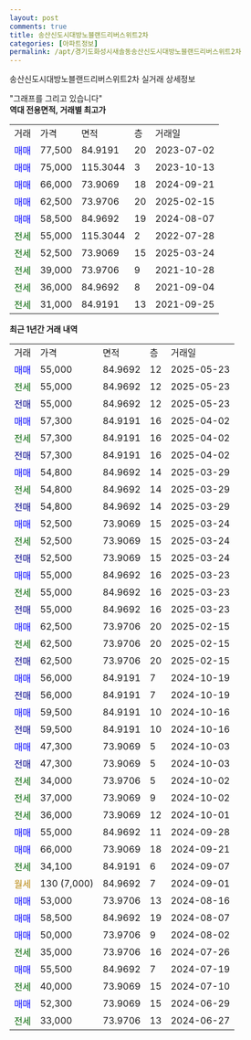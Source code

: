 ```yaml
---
layout: post
comments: true
title: 송산신도시대방노블랜드리버스위트2차
categories: [아파트정보]
permalink: /apt/경기도화성시새솔동송산신도시대방노블랜드리버스위트2차
---
```


송산신도시대방노블랜드리버스위트2차 실거래 상세정보

<script type="text/javascript">
  google.charts.load('current', {'packages':['line', 'corechart']});
  google.charts.setOnLoadCallback(drawChart);

  function drawChart() {
    var data = new google.visualization.DataTable();
    data.addColumn('date', '거래일');
    data.addColumn('number', "매매");
    data.addColumn('number', "전세");
    data.addColumn('number', "전매");

    data.addRows([[new Date(Date.parse("2025-05-23")), 55000, null, null], [new Date(Date.parse("2025-05-23")), null, 55000, null], [new Date(Date.parse("2025-05-23")), null, null, 55000], [new Date(Date.parse("2025-04-02")), 57300, null, null], [new Date(Date.parse("2025-04-02")), null, 57300, null], [new Date(Date.parse("2025-04-02")), null, null, 57300], [new Date(Date.parse("2025-03-29")), 54800, null, null], [new Date(Date.parse("2025-03-29")), null, 54800, null], [new Date(Date.parse("2025-03-29")), null, null, 54800], [new Date(Date.parse("2025-03-24")), 52500, null, null], [new Date(Date.parse("2025-03-24")), null, 52500, null], [new Date(Date.parse("2025-03-24")), null, null, 52500], [new Date(Date.parse("2025-03-23")), 55000, null, null], [new Date(Date.parse("2025-03-23")), null, 55000, null], [new Date(Date.parse("2025-03-23")), null, null, 55000], [new Date(Date.parse("2025-02-15")), 62500, null, null], [new Date(Date.parse("2025-02-15")), null, 62500, null], [new Date(Date.parse("2025-02-15")), null, null, 62500], [new Date(Date.parse("2024-10-19")), 56000, null, null], [new Date(Date.parse("2024-10-19")), null, null, 56000], [new Date(Date.parse("2024-10-16")), 59500, null, null], [new Date(Date.parse("2024-10-16")), null, null, 59500], [new Date(Date.parse("2024-10-03")), 47300, null, null], [new Date(Date.parse("2024-10-03")), null, null, 47300], [new Date(Date.parse("2024-10-02")), null, 34000, null], [new Date(Date.parse("2024-10-02")), null, 37000, null], [new Date(Date.parse("2024-10-01")), null, 36000, null], [new Date(Date.parse("2024-09-28")), 55000, null, null], [new Date(Date.parse("2024-09-21")), 66000, null, null], [new Date(Date.parse("2024-09-07")), null, 34100, null], [new Date(Date.parse("2024-09-01")), null, null, null], [new Date(Date.parse("2024-08-16")), 53000, null, null], [new Date(Date.parse("2024-08-07")), 58500, null, null], [new Date(Date.parse("2024-08-02")), 50000, null, null], [new Date(Date.parse("2024-07-26")), null, 35000, null], [new Date(Date.parse("2024-07-19")), 55500, null, null], [new Date(Date.parse("2024-07-10")), null, 40000, null], [new Date(Date.parse("2024-06-29")), 52300, null, null], [new Date(Date.parse("2024-06-27")), null, 33000, null]]);

    var options = {
      hAxis: {
        format: 'yyyy/MM/dd'
      },    
      lineWidth: 0,
      pointsVisible: true,    
      title: '최근 1년간 유형별 실거래가 분포',
      legend: { position: 'bottom' }
    };

    var formatter = new google.visualization.NumberFormat({pattern:'###,###'} );
    formatter.format(data, 1);
    formatter.format(data, 2);
    
    setTimeout(function() {
        var chart = new google.visualization.LineChart(document.getElementById('columnchart_material'));
        chart.draw(data, (options));
        document.getElementById('loading').style.display = 'none';
    }, 200);
  }
</script>


<div id="loading" style="z-index:20; display: block; margin-left: 0px">"그래프를 그리고 있습니다"</div>
<div id="columnchart_material" style="width: 95%; margin-left: 0px; display: block"></div>
<!-- contents start -->
<b>역대 전용면적, 거래별 최고가</b>
<table class="sortable">
    <tr>
      <td>거래</td>
      <td>가격</td>
      <td>면적</td>
      <td>층</td>
      <td>거래일</td>
    </tr>
        <tr>
          <td><a style="color: blue">매매</a></td>
          <td>77,500</td>
          <td>84.9191</td>
          <td>20</td>
          <td>2023-07-02</td>
        </tr>            <tr>
          <td><a style="color: blue">매매</a></td>
          <td>75,000</td>
          <td>115.3044</td>
          <td>3</td>
          <td>2023-10-13</td>
        </tr>            <tr>
          <td><a style="color: blue">매매</a></td>
          <td>66,000</td>
          <td>73.9069</td>
          <td>18</td>
          <td>2024-09-21</td>
        </tr>            <tr>
          <td><a style="color: blue">매매</a></td>
          <td>62,500</td>
          <td>73.9706</td>
          <td>20</td>
          <td>2025-02-15</td>
        </tr>            <tr>
          <td><a style="color: blue">매매</a></td>
          <td>58,500</td>
          <td>84.9692</td>
          <td>19</td>
          <td>2024-08-07</td>
        </tr>        
        <tr>
              <td><a style="color: darkgreen">전세</a></td>
              <td>55,000</td>
              <td>115.3044</td>
              <td>2</td>
              <td>2022-07-28</td>
            </tr>            <tr>
              <td><a style="color: darkgreen">전세</a></td>
              <td>52,500</td>
              <td>73.9069</td>
              <td>15</td>
              <td>2025-03-24</td>
            </tr>            <tr>
              <td><a style="color: darkgreen">전세</a></td>
              <td>39,000</td>
              <td>73.9706</td>
              <td>9</td>
              <td>2021-10-28</td>
            </tr>            <tr>
              <td><a style="color: darkgreen">전세</a></td>
              <td>36,000</td>
              <td>84.9692</td>
              <td>8</td>
              <td>2021-09-04</td>
            </tr>            <tr>
              <td><a style="color: darkgreen">전세</a></td>
              <td>31,000</td>
              <td>84.9191</td>
              <td>13</td>
              <td>2021-09-25</td>
            </tr>        
    
</table>

<b>최근 1년간 거래 내역</b>

<table class="sortable">
    <tr>
      <td>거래</td>
      <td>가격</td>
      <td>면적</td>
      <td>층</td>
      <td>거래일</td>
    </tr>
    <tr>
      <td><a style="color: blue">매매</a></td>
      <td>55,000</td>
      <td>84.9692</td>
      <td>12</td>
      <td>2025-05-23</td>
    </tr>          <tr>
      <td><a style="color: darkgreen">전세</a></td>
      <td>55,000</td>
      <td>84.9692</td>
      <td>12</td>
      <td>2025-05-23</td>
    </tr>          <tr>
      <td><a style="color: darkblue">전매</a></td>
      <td>55,000</td>
      <td>84.9692</td>
      <td>12</td>
      <td>2025-05-23</td>
    </tr>          <tr>
      <td><a style="color: blue">매매</a></td>
      <td>57,300</td>
      <td>84.9191</td>
      <td>16</td>
      <td>2025-04-02</td>
    </tr>          <tr>
      <td><a style="color: darkgreen">전세</a></td>
      <td>57,300</td>
      <td>84.9191</td>
      <td>16</td>
      <td>2025-04-02</td>
    </tr>          <tr>
      <td><a style="color: darkblue">전매</a></td>
      <td>57,300</td>
      <td>84.9191</td>
      <td>16</td>
      <td>2025-04-02</td>
    </tr>          <tr>
      <td><a style="color: blue">매매</a></td>
      <td>54,800</td>
      <td>84.9692</td>
      <td>14</td>
      <td>2025-03-29</td>
    </tr>          <tr>
      <td><a style="color: darkgreen">전세</a></td>
      <td>54,800</td>
      <td>84.9692</td>
      <td>14</td>
      <td>2025-03-29</td>
    </tr>          <tr>
      <td><a style="color: darkblue">전매</a></td>
      <td>54,800</td>
      <td>84.9692</td>
      <td>14</td>
      <td>2025-03-29</td>
    </tr>          <tr>
      <td><a style="color: blue">매매</a></td>
      <td>52,500</td>
      <td>73.9069</td>
      <td>15</td>
      <td>2025-03-24</td>
    </tr>          <tr>
      <td><a style="color: darkgreen">전세</a></td>
      <td>52,500</td>
      <td>73.9069</td>
      <td>15</td>
      <td>2025-03-24</td>
    </tr>          <tr>
      <td><a style="color: darkblue">전매</a></td>
      <td>52,500</td>
      <td>73.9069</td>
      <td>15</td>
      <td>2025-03-24</td>
    </tr>          <tr>
      <td><a style="color: blue">매매</a></td>
      <td>55,000</td>
      <td>84.9692</td>
      <td>16</td>
      <td>2025-03-23</td>
    </tr>          <tr>
      <td><a style="color: darkgreen">전세</a></td>
      <td>55,000</td>
      <td>84.9692</td>
      <td>16</td>
      <td>2025-03-23</td>
    </tr>          <tr>
      <td><a style="color: darkblue">전매</a></td>
      <td>55,000</td>
      <td>84.9692</td>
      <td>16</td>
      <td>2025-03-23</td>
    </tr>          <tr>
      <td><a style="color: blue">매매</a></td>
      <td>62,500</td>
      <td>73.9706</td>
      <td>20</td>
      <td>2025-02-15</td>
    </tr>          <tr>
      <td><a style="color: darkgreen">전세</a></td>
      <td>62,500</td>
      <td>73.9706</td>
      <td>20</td>
      <td>2025-02-15</td>
    </tr>          <tr>
      <td><a style="color: darkblue">전매</a></td>
      <td>62,500</td>
      <td>73.9706</td>
      <td>20</td>
      <td>2025-02-15</td>
    </tr>          <tr>
      <td><a style="color: blue">매매</a></td>
      <td>56,000</td>
      <td>84.9191</td>
      <td>7</td>
      <td>2024-10-19</td>
    </tr>          <tr>
      <td><a style="color: darkblue">전매</a></td>
      <td>56,000</td>
      <td>84.9191</td>
      <td>7</td>
      <td>2024-10-19</td>
    </tr>          <tr>
      <td><a style="color: blue">매매</a></td>
      <td>59,500</td>
      <td>84.9191</td>
      <td>10</td>
      <td>2024-10-16</td>
    </tr>          <tr>
      <td><a style="color: darkblue">전매</a></td>
      <td>59,500</td>
      <td>84.9191</td>
      <td>10</td>
      <td>2024-10-16</td>
    </tr>          <tr>
      <td><a style="color: blue">매매</a></td>
      <td>47,300</td>
      <td>73.9069</td>
      <td>5</td>
      <td>2024-10-03</td>
    </tr>          <tr>
      <td><a style="color: darkblue">전매</a></td>
      <td>47,300</td>
      <td>73.9069</td>
      <td>5</td>
      <td>2024-10-03</td>
    </tr>          <tr>
      <td><a style="color: darkgreen">전세</a></td>
      <td>34,000</td>
      <td>73.9706</td>
      <td>5</td>
      <td>2024-10-02</td>
    </tr>          <tr>
      <td><a style="color: darkgreen">전세</a></td>
      <td>37,000</td>
      <td>73.9069</td>
      <td>9</td>
      <td>2024-10-02</td>
    </tr>          <tr>
      <td><a style="color: darkgreen">전세</a></td>
      <td>36,000</td>
      <td>73.9069</td>
      <td>12</td>
      <td>2024-10-01</td>
    </tr>          <tr>
      <td><a style="color: blue">매매</a></td>
      <td>55,000</td>
      <td>84.9692</td>
      <td>11</td>
      <td>2024-09-28</td>
    </tr>          <tr>
      <td><a style="color: blue">매매</a></td>
      <td>66,000</td>
      <td>73.9069</td>
      <td>18</td>
      <td>2024-09-21</td>
    </tr>          <tr>
      <td><a style="color: darkgreen">전세</a></td>
      <td>34,100</td>
      <td>84.9191</td>
      <td>6</td>
      <td>2024-09-07</td>
    </tr>          <tr>
      <td><a style="color: darkgoldenrod">월세</a></td>
      <td>130 (7,000)</td>
      <td>84.9692</td>
      <td>7</td>
      <td>2024-09-01</td>
    </tr>          <tr>
      <td><a style="color: blue">매매</a></td>
      <td>53,000</td>
      <td>73.9706</td>
      <td>13</td>
      <td>2024-08-16</td>
    </tr>          <tr>
      <td><a style="color: blue">매매</a></td>
      <td>58,500</td>
      <td>84.9692</td>
      <td>19</td>
      <td>2024-08-07</td>
    </tr>          <tr>
      <td><a style="color: blue">매매</a></td>
      <td>50,000</td>
      <td>73.9706</td>
      <td>9</td>
      <td>2024-08-02</td>
    </tr>          <tr>
      <td><a style="color: darkgreen">전세</a></td>
      <td>35,000</td>
      <td>73.9706</td>
      <td>16</td>
      <td>2024-07-26</td>
    </tr>          <tr>
      <td><a style="color: blue">매매</a></td>
      <td>55,500</td>
      <td>84.9692</td>
      <td>7</td>
      <td>2024-07-19</td>
    </tr>          <tr>
      <td><a style="color: darkgreen">전세</a></td>
      <td>40,000</td>
      <td>73.9069</td>
      <td>15</td>
      <td>2024-07-10</td>
    </tr>          <tr>
      <td><a style="color: blue">매매</a></td>
      <td>52,300</td>
      <td>73.9069</td>
      <td>15</td>
      <td>2024-06-29</td>
    </tr>          <tr>
      <td><a style="color: darkgreen">전세</a></td>
      <td>33,000</td>
      <td>73.9706</td>
      <td>13</td>
      <td>2024-06-27</td>
    </tr>      </table>
<!-- contents end -->    

